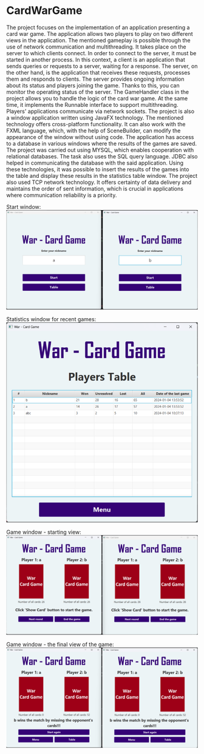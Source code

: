 # CardWarGame

The project focuses on the implementation of an application presenting a card war game. The application allows two players to play on two different views in the application. The mentioned gameplay is possible through the use of network communication and multithreading. It takes place on the server to which clients connect. In order to connect to the server, it must be started in another process. In this context, a client is an application that sends queries or requests to a server, waiting for a response. The server, on the other hand, is the application that receives these requests, processes them and responds to clients. The server provides ongoing information about its status and players joining the game. Thanks to this, you can monitor the operating status of the server. The GameHandler class in the project allows you to handle the logic of the card war game. At the same time, it implements the Runnable interface to support multithreading. Players' applications communicate via network sockets.
The project is also a window application written using JavaFX technology. The mentioned technology offers cross-platform functionality. It can also work with the FXML language, which, with the help of SceneBuilder, can modify the appearance of the window without using code. The application has access to a database in various windows where the results of the games are saved. The project was carried out using MYSQL, which enables cooperation with relational databases. The task also uses the SQL query language. JDBC also helped in communicating the database with the said application. Using these technologies, it was possible to insert the results of the games into the table and display these results in the statistics table window. The project also used TCP network technology. It offers certainty of data delivery and maintains the order of sent information, which is crucial in applications where communication reliability is a priority.

Start window:
![Start window](https://github.com/jakubdziadkowiec17/CardWarGame/blob/master/photos/1.png)

Statistics window for recent games:
![Statistics window for recent games](https://github.com/jakubdziadkowiec17/CardWarGame/blob/master/photos/2.png)

Game window - starting view:
![Game window - starting view](https://github.com/jakubdziadkowiec17/CardWarGame/blob/master/photos/3.png)

Game window - the final view of the game:
![Game window - the final view of the game](https://github.com/jakubdziadkowiec17/CardWarGame/blob/master/photos/4.png)
